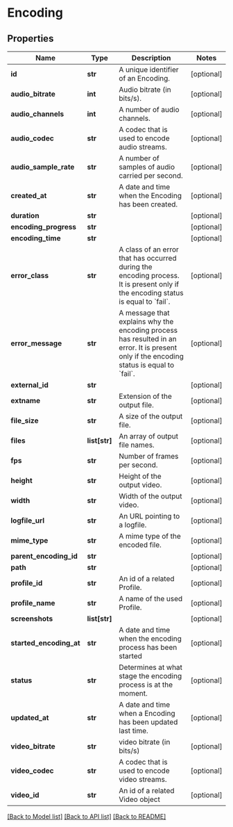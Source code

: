 # Encoding

## Properties
Name | Type | Description | Notes
------------ | ------------- | ------------- | -------------
**id** | **str** | A unique identifier of an Encoding. | [optional] 
**audio_bitrate** | **int** | Audio bitrate (in bits/s). | [optional] 
**audio_channels** | **int** | A number of audio channels. | [optional] 
**audio_codec** | **str** | A codec that is used to encode audio streams. | [optional] 
**audio_sample_rate** | **str** | A number of samples of audio carried per second. | [optional] 
**created_at** | **str** | A date and time when the Encoding has been created. | [optional] 
**duration** | **str** |  | [optional] 
**encoding_progress** | **str** |  | [optional] 
**encoding_time** | **str** |  | [optional] 
**error_class** | **str** | A class of an error that has occurred during the encoding process. It is present only if the encoding status is equal to &#x60;fail&#x60;. | [optional] 
**error_message** | **str** | A message that explains why the encoding process has resulted in an error. It is present only if the encoding status is equal to &#x60;fail&#x60;. | [optional] 
**external_id** | **str** |  | [optional] 
**extname** | **str** | Extension of the output file. | [optional] 
**file_size** | **str** | A size of the output file. | [optional] 
**files** | **list[str]** | An array of output file names. | [optional] 
**fps** | **str** | Number of frames per second. | [optional] 
**height** | **str** | Height of the output video. | [optional] 
**width** | **str** | Width of the output video. | [optional] 
**logfile_url** | **str** | An URL pointing to a logfile. | [optional] 
**mime_type** | **str** | A mime type of the encoded file. | [optional] 
**parent_encoding_id** | **str** |  | [optional] 
**path** | **str** |  | [optional] 
**profile_id** | **str** | An id of a related Profile. | [optional] 
**profile_name** | **str** | A name of the used Profile. | [optional] 
**screenshots** | **list[str]** |  | [optional] 
**started_encoding_at** | **str** | A date and time when the encoding process has been started | [optional] 
**status** | **str** | Determines at what stage the encoding process is at the moment. | [optional] 
**updated_at** | **str** | A date and time when a Encoding has been updated last time. | [optional] 
**video_bitrate** | **str** | video bitrate (in bits/s) | [optional] 
**video_codec** | **str** | A codec that is used to encode video streams. | [optional] 
**video_id** | **str** | An id of a related Video object | [optional] 

[[Back to Model list]](../README.md#documentation-for-models) [[Back to API list]](../README.md#documentation-for-api-endpoints) [[Back to README]](../README.md)


